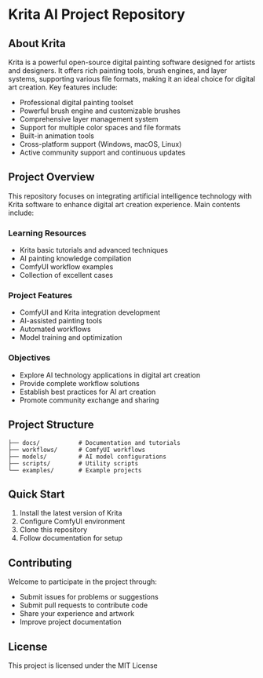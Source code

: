 # Krita AI Project Repository

## About Krita

Krita is a powerful open-source digital painting software designed for artists and designers. It offers rich painting tools, brush engines, and layer systems, supporting various file formats, making it an ideal choice for digital art creation. Key features include:

- Professional digital painting toolset
- Powerful brush engine and customizable brushes
- Comprehensive layer management system
- Support for multiple color spaces and file formats
- Built-in animation tools
- Cross-platform support (Windows, macOS, Linux)
- Active community support and continuous updates

## Project Overview

This repository focuses on integrating artificial intelligence technology with Krita software to enhance digital art creation experience. Main contents include:

### Learning Resources
- Krita basic tutorials and advanced techniques
- AI painting knowledge compilation
- ComfyUI workflow examples
- Collection of excellent cases

### Project Features
- ComfyUI and Krita integration development
- AI-assisted painting tools
- Automated workflows
- Model training and optimization

### Objectives
- Explore AI technology applications in digital art creation
- Provide complete workflow solutions
- Establish best practices for AI art creation
- Promote community exchange and sharing

## Project Structure

```
├── docs/           # Documentation and tutorials
├── workflows/      # ComfyUI workflows
├── models/         # AI model configurations
├── scripts/        # Utility scripts
└── examples/       # Example projects
```

## Quick Start

1. Install the latest version of Krita
2. Configure ComfyUI environment
3. Clone this repository
4. Follow documentation for setup

## Contributing

Welcome to participate in the project through:
- Submit issues for problems or suggestions
- Submit pull requests to contribute code
- Share your experience and artwork
- Improve project documentation

## License

This project is licensed under the MIT License

